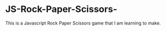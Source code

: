 # JS-Rock-Paper-Scissors-
This is a Javascript Rock Paper Scissors game that I am learning to make.
